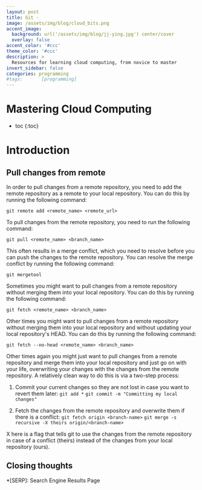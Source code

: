 ```yaml
---
layout: post
title: Git - 
image: /assets/img/blog/cloud_bits.png
accent_image: 
  background: url('/assets/img/blog/jj-ying.jpg') center/cover
  overlay: false
accent_color: '#ccc'
theme_color: '#ccc'
description: >
  Resources for learning cloud computing, from novice to master
invert_sidebar: false
categories: programming
#tags:       [programming]
---
```


# Mastering Cloud Computing


* toc
{:toc}


# Introduction

## Pull changes from remote

In order to pull changes from a remote repository, you need to add the remote repository as a remote to your local repository. You can do this by running the following command:

    git remote add <remote_name> <remote_url>

To pull changes from the remote repository, you need to run the following command:

    git pull <remote_name> <branch_name>

This often results in a merge conflict, which you need to resolve before you can push the changes to the remote repository. You can resolve the merge conflict by running the following command:

    git mergetool

Sometimes you might want to pull changes from a remote repository without merging them into your local repository. You can do this by running the following command:

    git fetch <remote_name> <branch_name>

Other times you might want to pull changes from a remote repository without merging them into your local repository and without updating your local repository's HEAD. You can do this by running the following command:

    git fetch --no-head <remote_name> <branch_name>

Other times again you might just want to pull changes from a remote repository and merge them into your local repository and just go on with your life, overwriting your changes with the changes from the remote repository. A relatively clean way to do this is via a two-step process:

1. Commit your current changes so they are not lost in case you want to revert them later:
`git add *`
`git commit -m "Committing my local changes"`

2. Fetch the changes from the remote repository and overwrite them if there is a conflict:
`git fetch origin <branch-name>`
`git merge -s recursive -X theirs origin/<branch-name>`

X here is a flag that tells git to use the changes from the remote repository in case of a conflict (theirs) instead of the changes from your local repository (ours).






## Closing thoughts





*[SERP]: Search Engine Results Page